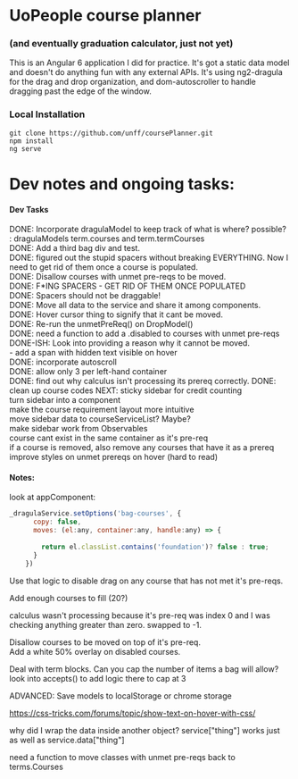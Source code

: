 # UoPeople course planner
### (and eventually graduation calculator, just not yet)

This is an Angular 6 application I did for practice. It's got a static data model and doesn't do anything fun with any external APIs.  It's using ng2-dragula for the drag and drop organization, and dom-autoscroller to handle dragging past the edge of the window.

### Local Installation
```
git clone https://github.com/unff/coursePlanner.git  
npm install
ng serve
```

# Dev notes and ongoing tasks:


#### Dev Tasks  
DONE: Incorporate dragulaModel to keep track of what is where?  possible? : dragulaModels term.courses and term.termCourses  
DONE: Add a third bag div and test.  
DONE: figured out the stupid spacers without breaking EVERYTHING.  Now I need to get rid of them once a course is populated.  
DONE: Disallow courses with unmet pre-reqs to be moved.  
DONE: F*ING SPACERS - GET RID OF THEM ONCE POPULATED  
DONE: Spacers should not be draggable!  
DONE: Move all data to the service and share it among components.  
DONE: Hover cursor thing to signify that it cant be moved.  
DONE: Re-run the unmetPreReq() on DropModel()  
DONE: need a function to add a .disabled to courses with unmet pre-reqs  
DONE-ISH: Look into providing a reason why it cannot be moved.  
      - add a span with hidden text visible on hover  
DONE: incorporate autoscroll  
DONE: allow only 3 per left-hand container  
DONE: find out why calculus isn't processing its prereq correctly. 
DONE: clean up course codes
NEXT: sticky sidebar for credit counting  
turn sidebar into a component  
make the course requirement layout more intuitive  
move sidebar data to courseServiceList? Maybe?    
make sidebar work from Observables  
course cant exist in the same container as it's pre-req  
if a course is removed, also remove any courses that have it as a prereq  
improve styles on unmet prereqs on hover (hard to read)
  
#### Notes:  
look at appComponent: 
```javascript 
_dragulaService.setOptions('bag-courses', {  
      copy: false,  
      moves: (el:any, container:any, handle:any) => {  
          
        return el.classList.contains('foundation')? false : true;  
      }  
    })  
```
Use that logic to disable drag on any course that has not met it's pre-reqs.  

Add enough courses to fill (20?)  
  
calculus wasn't processing because it's pre-req was index 0 and I was checking anything greater than zero.  swapped to -1.  
  
Disallow courses to be moved on top of it's pre-req.  
Add a white 50% overlay on disabled courses.  
  
Deal with term blocks.  Can you cap the number of items a bag will allow?  
look into accepts() to add logic there to cap at 3  
  
ADVANCED: Save models to localStorage or chrome storage  
  
https://css-tricks.com/forums/topic/show-text-on-hover-with-css/  
  
 why did I wrap the data inside another object? service["thing"] works just as well as service.data["thing"]  
 
need a function to move classes with unmet pre-reqs back to terms.Courses  

